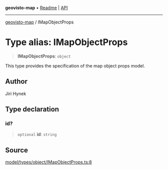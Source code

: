**geovisto-map** • [Readme](../README.md) \| [API](../globals.md)

***

[geovisto-map](../README.md) / IMapObjectProps

# Type alias: IMapObjectProps

> **IMapObjectProps**: `object`

This type provides the specification of the map object props model.

## Author

Jiri Hynek

## Type declaration

### id?

> `optional` **id**: `string`

## Source

[model/types/object/IMapObjectProps.ts:8](https://github.com/geovisto/geovisto-map/blob/5ee2cb5d45c19062fc8fc6beefa2848c076518b6/src/model/types/object/IMapObjectProps.ts#L8)
